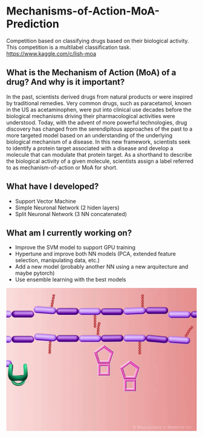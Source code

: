 # Mechanisms-of-Action-MoA-Prediction
Competition based on classifying drugs based on their biological activity. This competition is a multilabel classification task.
https://www.kaggle.com/c/lish-moa

## What is the Mechanism of Action (MoA) of a drug? And why is it important?

In the past, scientists derived drugs from natural products or were inspired by traditional remedies. Very common drugs, such as paracetamol, known in the US as acetaminophen, were put into clinical use decades before the biological mechanisms driving their pharmacological activities were understood. Today, with the advent of more powerful technologies, drug discovery has changed from the serendipitous approaches of the past to a more targeted model based on an understanding of the underlying biological mechanism of a disease. In this new framework, scientists seek to identify a protein target associated with a disease and develop a molecule that can modulate that protein target. As a shorthand to describe the biological activity of a given molecule, scientists assign a label referred to as mechanism-of-action or MoA for short.

## What have I developed?
- Support Vector Machine
- Simple Neuronal Network (2 hiden layers)
- Split Neuronal Network (3 NN concatenated)

## What am I currently working on?
- Improve the SVM model to support GPU training
- Hypertune and improve both NN models (PCA, extended feature selection, manipulating data, etc.)
- Add a new model (probably another NN using a new arquitecture and maybe pytorch)
- Use ensemble learning with the best models

![gif](images/AnguishedMemorableArcticduck-size_restricted.gif)
